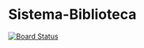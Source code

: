 # Sistema-Biblioteca

[![Board Status](https://dev.azure.com/20221784/142666bc-5a77-4159-951d-7d1d49c34360/fbc50254-e2fc-41fd-8760-5137c4489e4f/_apis/work/boardbadge/fe04ffbf-3f6d-40c2-9e2b-b2a6ac65401e?columnOptions=1)](https://dev.azure.com/20221784/142666bc-5a77-4159-951d-7d1d49c34360/_boards/board/t/fbc50254-e2fc-41fd-8760-5137c4489e4f/Issues/)
